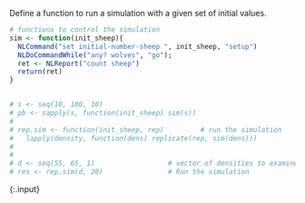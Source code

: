 ---
---

Define a function to run a simulation with a given set of initial values. 


~~~r
# functions to control the simulation
sim <- function(init_sheep){
  NLCommand("set initial-number-sheep ", init_sheep, "setup")
  NLDoCommandWhile("any? wolves", "go");
  ret <- NLReport("count sheep")
  return(ret)
}


# s <- seq(10, 100, 10)
# pb <- sapply(s, function(init_sheep) sim(s))
# 
# rep.sim <- function(init_sheep, rep)         # run the simulation
#   lapply(density, function(dens) replicate(rep, sim(dens)))
# 
# 
# d <- seq(55, 65, 1)                  # vector of densities to examine
# res <- rep.sim(d, 20)                # Run the simulation
~~~
{:.input}

  
  
